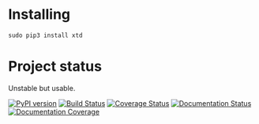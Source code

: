 # Installing

```bas
sudo pip3 install xtd
```

# Project status

Unstable but usable.

[![PyPI version](https://badge.fury.io/py/xtd.svg)](https://badge.fury.io/py/xtd)
[![Build Status](https://travis-ci.org/psycofdj/xtd.svg?branch=psycofdj/documentation)](https://travis-ci.org/psycofdj/xtd)
[![Coverage Status](https://coveralls.io/repos/github/psycofdj/xtd/badge.svg?branch=psycofdj/documentation)](https://coveralls.io/github/psycofdj/xtd?branch=psycofdj/documentation)
[![Documentation Status](https://readthedocs.org/projects/xtd/badge/?version=psycofdj-documentation)](http://readthedocs.org/docs/xtd/en/psycofdj-documentation/?badge=psycofdj-documentation)
[![Documentation Coverage](https://img.shields.io/badge/missing%20doc-classes:50%20members:0%20funcs:44-red.svg)](./docs/_build/coverage/python.txt)

